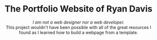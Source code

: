 <!-- <div align="center">
    <h1>portfolYOU</h1>
    <i>A beautiful portfolio Jekyll theme that works with GitHub Pages.</i>
    <br><br>
    <img src="screenshot.gif">
    <sub><sup>© 2019 portfolYOU, licensed under the <a href="./LICENSE">MIT License</a>.</sup></sub>
</div> -->

<div align="center">
    <h1>The Portfolio Website of Ryan Davis</h1>
    <i>I am not a web designer nor a web developer.</i>
    <br>
    This project wouldn't have been possible with all of the great resources I found as I learned how to build a webpage from a template.
    <!-- <br><br>
    <img src="screenshot.gif">
    <sub><sup>© 2019 portfolYOU, licensed under the <a href="./LICENSE">MIT License</a>.</sup></sub> -->
</div>
